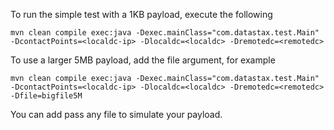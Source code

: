 To run the simple test with a 1KB payload, execute the following
```
mvn clean compile exec:java -Dexec.mainClass="com.datastax.test.Main" -DcontactPoints=<localdc-ip> -Dlocaldc=<localdc> -Dremotedc=<remotedc>
```

To use a larger 5MB payload, add the file argument, for example
```
mvn clean compile exec:java -Dexec.mainClass="com.datastax.test.Main" -DcontactPoints=<localdc-ip> -Dlocaldc=<localdc> -Dremotedc=<remotedc> -Dfile=bigfile5M
```

You can add pass any file to simulate your payload. 
